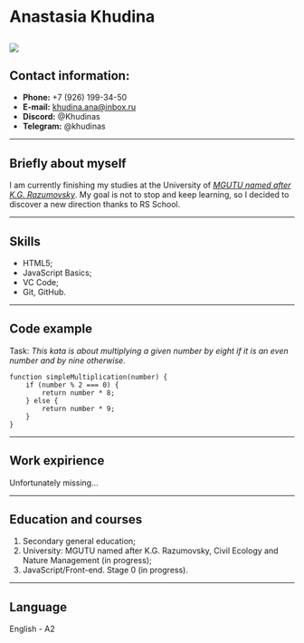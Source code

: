 # Anastasia Khudina
![](https://drive.google.com/file/d/1XyEDh_3Lbes07Xuoqw4dXgeSehHpL7XA/view?usp=share_link)
----
## Contact information:
  * **Phone:** +7 (926) 199-34-50
  * **E-mail:** khudina.ana@inbox.ru
  * **Discord:** @Khudinas
  * **Telegram:** @khudinas

-----

## Briefly about myself

I am currently finishing my studies at the University of [*MGUTU named after K.G. Razumovsky*](https://mgutm.ru). My goal is not to stop and keep learning, so I decided to discover a new direction thanks to RS School.

-----

## Skills

  * HTML5;
  * JavaScript Basics;
  * VC Code;
  * Git, GitHub.

-----

## Code example

Task: *This kata is about multiplying a given number by eight if it is an even number and by nine otherwise.*
```
function simpleMultiplication(number) {
    if (number % 2 === 0) {
        return number * 8;
    } else {
        return number * 9;
    }
}
```
----

## Work expirience
Unfortunately missing...

----

## Education and courses
 1. Secondary general education;
 2. University: MGUTU named after K.G. Razumovsky, Civil Ecology and Nature Management (in progress);
 3. JavaScript/Front-end. Stage 0 (in progress).

----

## Language
English - A2